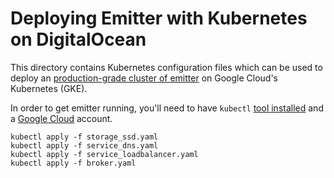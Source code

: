 # Deploying Emitter with Kubernetes on DigitalOcean

This directory contains Kubernetes configuration files which can be used to deploy an [production-grade cluster of emitter](https://emitter.io) on Google Cloud's Kubernetes (GKE).

In order to get emitter running, you'll need to have `kubectl` [tool installed](https://kubernetes.io/docs/tasks/tools/install-kubectl/) and a [Google Cloud](https://cloud.google.com) account. 

```
kubectl apply -f storage_ssd.yaml
kubectl apply -f service_dns.yaml
kubectl apply -f service_loadbalancer.yaml
kubectl apply -f broker.yaml
```
